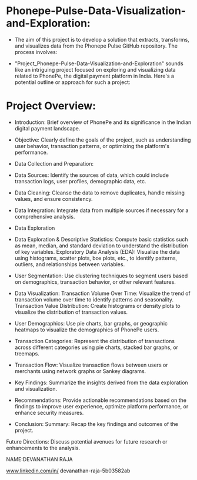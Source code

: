 # Phonepe-Pulse-Data-Visualization-and-Exploration:

* The aim of this project is to develop a solution that extracts, transforms, and visualizes data from the Phonepe Pulse GitHub repository. The process involves:


 * "Project_Phonepe-Pulse-Data-Visualization-and-Exploration" sounds like an intriguing project focused on exploring and visualizing data related to PhonePe, the digital payment platform in India. Here's a potential outline or approach for such a project:

 # Project Overview:

* Introduction: Brief overview of PhonePe and its significance in the Indian digital payment landscape.

* Objective: Clearly define the goals of the project, such as understanding user behavior, transaction patterns, or optimizing the platform's performance.

* Data Collection and Preparation:

* Data Sources: Identify the sources of data, which could include transaction logs, user profiles, demographic data, etc.

* Data Cleaning: Cleanse the data to remove duplicates, handle missing values, and ensure consistency.

* Data Integration: Integrate data from multiple sources if necessary for a comprehensive analysis.
  
* Data Exploration

* Data Exploration & Descriptive Statistics: Compute basic statistics such as mean, median, and standard deviation to understand the distribution of key variables.
Exploratory Data Analysis (EDA): Visualize the data using histograms, scatter plots, box plots, etc., to identify patterns, outliers, and relationships between variables.

* User Segmentation: Use clustering techniques to segment users based on demographics, transaction behavior, or other relevant features.

* Data Visualization:
Transaction Volume Over Time: Visualize the trend of transaction volume over time to identify patterns and seasonality.
Transaction Value Distribution: Create histograms or density plots to visualize the distribution of transaction values.

* User Demographics: Use pie charts, bar graphs, or geographic heatmaps to visualize the demographics of PhonePe users.

* Transaction Categories: Represent the distribution of transactions across different categories using pie charts, stacked bar graphs, or treemaps.

* Transaction Flow: Visualize transaction flows between users or merchants using network graphs or Sankey diagrams.

* Key Findings: Summarize the insights derived from the data exploration and visualization.

* Recommendations: Provide actionable recommendations based on the findings to improve user experience, optimize platform performance, or enhance security measures.


* Conclusion:
  Summary: Recap the key findings and outcomes of the project.

Future Directions: Discuss potential avenues for future research or enhancements to the analysis.

NAME:DEVANATHAN RAJA

www.linkedin.com/in/
devanathan-raja-5b03582ab

